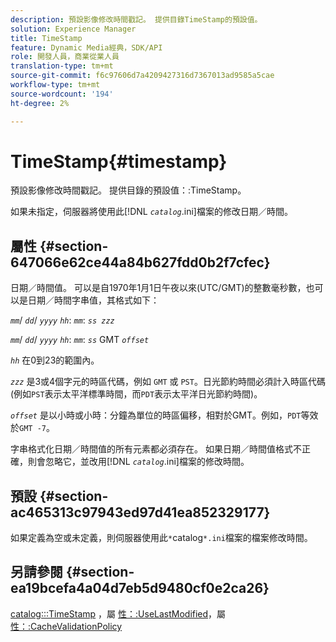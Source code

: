 ```yaml
---
description: 預設影像修改時間戳記。 提供目錄TimeStamp的預設值。
solution: Experience Manager
title: TimeStamp
feature: Dynamic Media經典，SDK/API
role: 開發人員，商業從業人員
translation-type: tm+mt
source-git-commit: f6c97606d7a4209427316d7367013ad9585a5cae
workflow-type: tm+mt
source-wordcount: '194'
ht-degree: 2%

---
```



# TimeStamp{#timestamp}

預設影像修改時間戳記。 提供目錄的預設值：:TimeStamp。

如果未指定，伺服器將使用此&#x200B;[!DNL *`catalog`*.ini]檔案的修改日期／時間。

## 屬性 {#section-647066e62ce44a84b627fdd0b2f7cfec}

日期／時間值。 可以是自1970年1月1日午夜以來(UTC/GMT)的整數毫秒數，也可以是日期／時間字串值，其格式如下：

*`mm`*/  *`dd`*/  *`yyyy`* *`hh`*: *`mm`*:  *`ss zzz`*

*`mm`*/  *`dd`*/  *`yyyy`* *`hh`*: *`mm`*: *`ss`* GMT  *`offset`*

*`hh`* 在0到23的範圍內。

*`zzz`* 是3或4個字元的時區代碼，例如 `GMT` 或 `PST`。日光節約時間必須計入時區代碼(例如`PST`表示太平洋標準時間，而`PDT`表示太平洋日光節約時間)。

*`offset`* 是以小時或小時：分鐘為單位的時區偏移，相對於GMT。例如，`PDT`等效於`GMT -7`。

字串格式化日期／時間值的所有元素都必須存在。 如果日期／時間值格式不正確，則會忽略它，並改用&#x200B;[!DNL *`catalog`*.ini]檔案的修改時間。

## 預設 {#section-ac465313c97943ed97d41ea852329177}

如果定義為空或未定義，則伺服器使用此`*`catalog`*.ini`檔案的檔案修改時間。

## 另請參閱 {#section-ea19bcefa4a04d7eb5d9480cf0e2ca26}

[catalog:::TimeStamp](../../../../../is-api/image-catalog/image-serving-api-ref/c-image-catalog-reference/c-image-svg-data-reference/c-image-data-reference/r-timestamp-cat.md#reference-59a27b72f4cb4a53a3baba83214c4ded) ，屬 [性：:UseLastModified](../../../../../is-api/image-catalog/image-serving-api-ref/c-image-catalog-reference/c-attributes-reference/r-uselastmodified.md#reference-73ecc421e6864a38aec5a4775f06b8e8)，屬 [性：:CacheValidationPolicy](../../../../../is-api/image-catalog/image-serving-api-ref/c-image-catalog-reference/c-attributes-reference/r-cachevalidationpolicy.md#reference-e55e52fd749041718a9af69fa2027b57)
